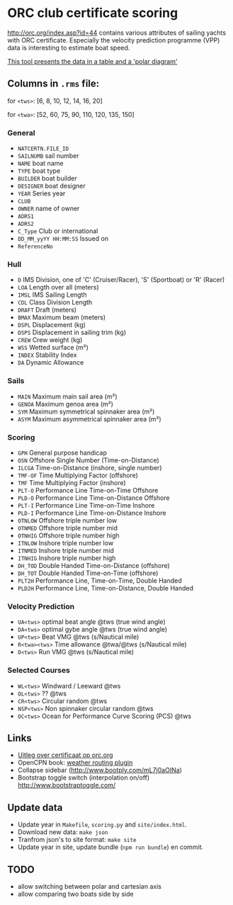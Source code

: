 # ORC club certificate scoring

http://orc.org/index.asp?id=44 contains various attributes of sailing yachts with ORC certificate.
Especially the velocity prediction programme (VPP) data is interesting to estimate boat speed.

[This tool presents the data in a table and a 'polar diagram'](site/index.html)

## Columns in `.rms` file:

for `<tws>`:  [6, 8, 10, 12, 14, 16, 20]

for `<twa>`:  [52, 60, 75, 90, 110, 120, 135, 150]

### General
 - `NATCERTN.FILE_ID`
 - `SAILNUMB` sail number
 - `NAME` boat name
 - `TYPE` boat type
 - `BUILDER` boat builder
 - `DESIGNER` boat designer
 - `YEAR` Series year
 - `CLUB`
 - `OWNER` name of owner
 - `ADRS1`
 - `ADRS2`
 - `C_Type` Club or international
 - `DD_MM_yyYY HH:MM:SS` Issued on
 - `ReferenceNo`

### Hull
 - `D` IMS Division, one of 'C' (Cruiser/Racer), 'S' (Sportboat) or 'R' (Racer)
 - `LOA` Length over all (meters)
 - `IMSL` IMS Sailing Length
 - `CDL` Class Division Length
 - `DRAFT` Draft (meters)
 - `BMAX` Maximum beam (meters)
 - `DSPL` Displacement (kg)
 - `DSPS` Displacement in sailing trim (kg)
 - `CREW` Crew weight (kg)
 - `WSS` Wetted surface (m²)
 - `INDEX` Stability Index
 - `DA` Dynamic Allowance

### Sails
 - `MAIN` Maximum main sail area (m²)
 - `GENOA` Maximum genoa area (m²)
 - `SYM` Maximum symmetrical spinnaker area (m²)
 - `ASYM` Maximum asymmetrical spinnaker area (m²)

### Scoring
 - `GPH` General purpose handicap
 - `OSN` Offshore Single Number (Time-on-Distance)
 - `ILCGA` Time-on-Distance (inshore, single number)
 - `TMF-OF` Time Multiplying Factor (offshore)
 - `TMF` Time Multiplying Factor (inshore)
 - `PLT-O` Performance Line Time-on-Time Offshore
 - `PLD-O` Performance Line Time-on-Distance Offshore
 - `PLT-I` Performance Line Time-on-Time Inshore
 - `PLD-I` Performance Line Time-on-Distance Inshore
 - `OTNLOW` Offshore triple number low
 - `OTNMED` Offshore triple number mid
 - `OTNHIG` Offshore triple number high
 - `ITNLOW` Inshore triple number low
 - `ITNMED` Inshore triple number mid
 - `ITNHIG` Inshore triple number high
 - `DH_TOD` Double Handed Time-on-Distance (offshore)
 - `DH_TOT` Double Handed Time-on-Time (offshore)
 - `PLT2H` Performance Line, Time-on-Time, Double Handed
 - `PLD2H` Performance Line, Time-on-Distance, Double Handed

### Velocity Prediction
 - `UA<tws>` optimal beat angle @tws (true wind angle)
 - `DA<tws>` optimal gybe angle @tws (true wind angle)
 - `UP<tws>` Beat VMG @tws (s/Nautical mile)
 - `R<twa><tws>` Time allowance @twa/@tws (s/Nautical mile)
 - `D<tws>` Run VMG @tws (s/Nautical mile)

### Selected Courses
 - `WL<tws>` Windward / Leeward @tws
 - `OL<tws>` ?? @tws
 - `CR<tws>` Circular random @tws
 - `NSP<tws>` Non spinnaker circular random @tws
 - `OC<tws>` Ocean for Performance Curve Scoring (PCS) @tws

## Links
 - [Uitleg over certificaat op orc.org](http://orc.org/index.asp?id=23)
 - OpenCPN book: [weather routing plugin](http://opencpn.org/ocpn/book/export/html/267)
 - Collapse sidebar (http://www.bootply.com/mL7j0aOINa)
 - Bootstrap toggle switch (interpolation on/off) http://www.bootstraptoggle.com/

## Update data

- Update year in `Makefile`, `scoring.py` and `site/index.html`.
- Download new data: `make json`
- Tranfrom json's to site format: `make site`
- Update year in site, update bundle (`npm run bundle`) en commit.

## TODO

 - allow switching between polar and cartesian axis
 - allow comparing two boats side by side
